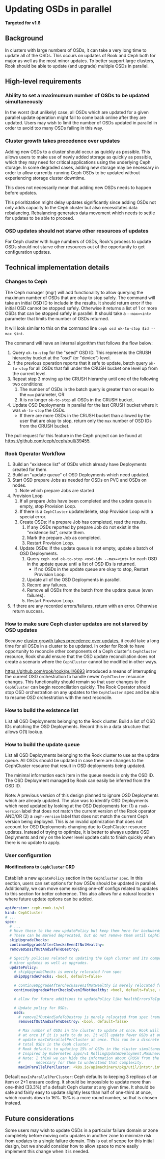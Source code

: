 # Updating OSDs in parallel
**Targeted for v1.6**

## Background
In clusters with large numbers of OSDs, it can take a very long time to update all of the OSDs. This
occurs on updates of Rook and Ceph both for major as well as the most minor updates. To better
support large clusters, Rook should be able to update (and upgrade) multiple OSDs in parallel.


## High-level requirements

### Ability to set a maximumum number of OSDs to be updated simultaneously
In the worst (but unlikely) case, all OSDs which are updated for a given parallel update operation
might fail to come back online after they are updated. Users may wish to limit the number of OSDs
updated in parallel in order to avoid too many OSDs failing in this way.

### Cluster growth takes precedence over updates
Adding new OSDs to a cluster should occur as quickly as possible. This allows users to make use of
newly added storage as quickly as possible, which they may need for critical applications using the
underlying Ceph storage. In some degraded cases, adding new storage may be necessary in order to
allow currently-running Ceph OSDs to be updated without experiencing storage cluster downtime.

This does not necessarily mean that adding new OSDs needs to happen before updates.

This prioritization might delay updates significantly since adding OSDs not only adds capacity to
the Ceph cluster but also necessitates data rebalancing. Rebalancing generates data movement which
needs to settle for updates to be able to proceed.

### OSD updates should not starve other resources of updates
For Ceph cluster with huge numbers of OSDs, Rook's process to update OSDs should not starve other
resources out of the opportunity to get configuration updates.


## Technical implementation details

### Changes to Ceph
The Ceph manager (mgr) will add functionality to allow querying the maximum number of OSDs that are
okay to stop safely. The command will take an initial OSD ID to include in the results. It should 
return error if the initial OSD cannot be stopped safely. Otherwise it returns a list of 1 or more
OSDs that can be stopped safely in parallel. It should take a `--max=<int>` parameter that limits 
the number of OSDs returned.

It will look similar to this on the command line `ceph osd ok-to-stop $id --max $int`.

The command will have an internal algorithm that follows the flow below:
1. Query `ok-to-stop` for the "seed" OSD ID. This represents the CRUSH hierarchy bucket at the "osd"
   (or "device") level.
2. If the previous operation reports that it safe to update, batch query `ok-to-stop` for all OSDs
   that fall under the CRUSH bucket one level up from the current level.
3. Repeat step 3 moving up the CRUSH hierarchy until one of the following two conditions:
    1. The number of OSDs in the batch query is greater than or equal to the `max` parameter, OR
    2. It is no longer `ok-to-stop` all OSDs in the CRUSH bucket.
4. Update OSD Deployments in parallel for the last CRUSH bucket where it was `ok-to-stop` the OSDs.
    - If there are more OSDs in the CRUSH bucket than allowed by the user that are okay to stop, 
      return only the `max` number of OSD IDs from the CRUSH bucket.

The pull request for this feature in the Ceph project can be found at 
https://github.com/ceph/ceph/pull/39455.

### Rook Operator Workflow
1. Build an "existence list" of OSDs which already have Deployments created for them.
1. Build an "update queue" of OSD Deployments which need updated.
1. Start OSD prepare Jobs as needed for OSDs on PVC and OSDs on nodes.
   1. Note which prepare Jobs are started
1. Provision Loop
   1. If all prepare Jobs have been completed and the update queue is empty, stop Provision Loop.
   1. If there is a `CephCluster` update/delete, stop Provision Loop with a special error.
   1. Create OSDs: if a prepare Job has completed, read the results.
      1. If any OSDs reported by prepare Job do not exist in the "existence list", create them.
      1. Mark the prepare Job as completed.
      1. Restart Provision Loop.
   1. Update OSDs: if the update queue is not empty, update a batch of OSD Deployments.
      1. Query `ceph osd ok-to-stop <osd-id> --max=<int>` for each OSD in the update queue until 
         a list of OSD IDs is returned.
         - If no OSDs in the update queue are okay to stop, Restart Provision Loop.
      1. Update all of the OSD Deployments in parallel.
      1. Record any failures.
      1. Remove all OSDs from the batch from the update queue (even failures).
      1. Restart Provision Loop.
1. If there are any recorded errors/failures, return with an error. Otherwise return success.

### How to make sure Ceph cluster updates are not starved by OSD updates
Because [cluster growth takes precedence over updates](#cluster-growth-takes-precedence-over-updates),
it could take a long time for all OSDs in a cluster to be updated. In order for Rook to have
opportunity to reconcile other components of a Ceph cluster's `CephCluster` resource, Rook should
ensure that the OSD update reconciliation does not create a scenario where the `CephCluster` cannot
be modified in other ways.

https://github.com/rook/rook/pull/6693 introduced a means of interrupting the current OSD
orchestration to handle newer `CephCluster` resource changes. This functionality should remain so
that user changes to the `CephCluster` can begin reconciliation quickly. The Rook Operator should
stop OSD orchestration on any updates to the `CephCluster` spec and be able to resume OSD 
orchestration with the next reconcile.

### How to build the existence list
List all OSD Deployments belonging to the Rook cluster. Build a list of OSD IDs matching the OSD
Deployments. Record this in a data structure that allows O(1) lookup.

### How to build the update queue
List all OSD Deployments belonging to the Rook cluster to use as the update queue. All OSDs should
be updated in case there are changes to the CephCluster resource that result in OSD deployments
being updated.

The minimal information each item in the queue needs is only the OSD ID. The OSD Deployment managed
by Rook can easily be inferred from the OSD ID.

Note: A previous version of this design planned to ignore OSD Deployments which are already updated.
The plan was to identify OSD Deployments which need updated by looking at the OSD Deployments for:
(1) a `rook-version` label that does not match the current version of the Rook operator AND/OR
(2) a `ceph-version` label that does not match the current Ceph version being deployed. This is an
invalid optimization that does not account for OSD Deployments changing due to CephCluster resource
updates. Instead of trying to optimize, it is better to always update OSD Deplyments and rely on the
lower level update calls to finish quickly when there is no update to apply.

### User configuration

#### Modifications to `CephCluster` CRD
Establish a new `updatePolicy` section in the `CephCluster` `spec`. In this section, users can
set options for how OSDs should be updated in parallel. Additionally, we can move some existing
one-off configs related to updates to this section for better coherence. This also allows for
a natural location where future update options can be added.

```yaml
apiVersion: ceph.rook.io/v1
kind: CephCluster
# ...
spec:
  # ...
  # Move these to the new updatePolicy but keep them here for backwards compatibility.
  # These can be marked deprecated, but do not remove them until CephCluster CRD v2.
  skipUpgradeChecks:
  continueUpgradeAfterChecksEvenIfNotHealthy:
  removeOSDsIfOutAndSafeToDestroy:

  # Specify policies related to updating the Ceph cluster and its components. This applies to
  # minor updates as well as upgrades.
  updatePolicy:
    # skipUpgradeChecks is merely relocated from spec
    skipUpgradeChecks: <bool, default=false>

    # continueUpgradeAfterChecksEvenIfNotHealthy is merely relocated from spec
    continueUpgradeAfterChecksEvenIfNotHealthy: <bool, default=false, relocated from spec>

    # allow for future additions to updatePolicy like healthErrorsToIgnore

    # Update policy for OSDs.
    osds:
      # removeIfOutAndSafeToDestroy is merely relocated from spec (removeOSDsIfOutAndSafeToRemove)
      removeIfOutAndSafeToDestroy: <bool, default=false>

      # Max number of OSDs in the cluster to update at once. Rook will try to update this many OSDs 
      # at once if it is safe to do so. It will update fewer OSDs at once if it would be unsafe to 
      # update maxInParallelPerCluster at once. This can be a discrete number or a percentage of 
      # total OSDs in the Ceph cluster.
      # Rook defaults to updating 15% of OSDs in the cluster simultaneously if this value is unset.
      # Inspired by Kubernetes apps/v1 RollingUpdateDeployment.MaxUnavailable.
      # Note: I think we can hide the information about CRUSH from the user since it is not
      #       necessary for them to understand that complexity.
      maxInParallelPerCluster: <k8s.io/apimachinery/pkg/util/intstr.intOrString, default=15%>
```

Default `maxInParallelPerCluster`: Ceph defaults to keeping 3 replicas of an item or 2+1 erasure
coding. It should be impossible to update more than one-third (33.3%) of a default Ceph cluster at
any given time. It should be safe and fairly easy to update slightly less than half of one-third at
once, which rounds down to 16%. 15% is a more round number, so that is chosen instead.


## Future considerations
Some users may wish to update OSDs in a particular failure domain or zone completely before moving
onto updates in another zone to minimize risk from updates to a single failure domain. This is out 
of scope for this initial design, but we should consider how to allow space to more easily implement
this change when it is needed.